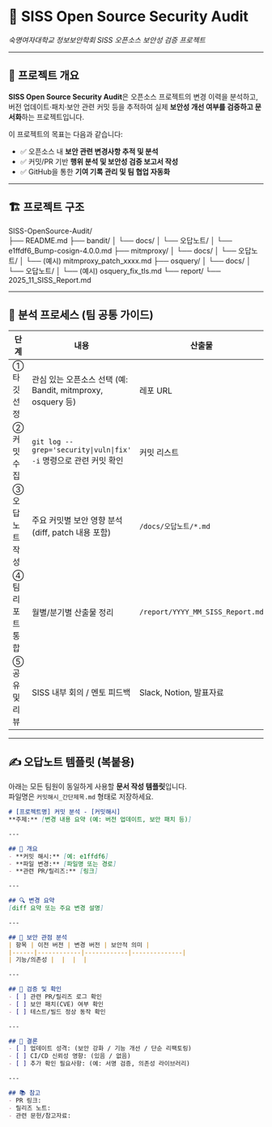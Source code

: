 # 🧩 SISS Open Source Security Audit  
*숙명여자대학교 정보보안학회 SISS 오픈소스 보안성 검증 프로젝트*

---

## 🎯 프로젝트 개요
**SISS Open Source Security Audit**은 오픈소스 프로젝트의 변경 이력을 분석하고, 버전 업데이트·패치·보안 관련 커밋 등을 추적하여 실제 **보안성 개선 여부를 검증하고 문서화**하는 프로젝트입니다.

이 프로젝트의 목표는 다음과 같습니다:

- ✅ 오픈소스 내 **보안 관련 변경사항 추적 및 분석**  
- ✅ 커밋/PR 기반 **행위 분석 및 보안성 검증 보고서 작성**  
- ✅ GitHub을 통한 **기여 기록 관리 및 팀 협업 자동화**

---

## 🏗️ 프로젝트 구조
SISS-OpenSource-Audit/ <br>
├── README.md
├── bandit/
│ └── docs/
│ └── 오답노트/
│ └── e1ffdf6_Bump-cosign-4.0.0.md
├── mitmproxy/
│ └── docs/
│ └── 오답노트/
│ └── (예시) mitmproxy_patch_xxxx.md
├── osquery/
│ └── docs/
│ └── 오답노트/
│ └── (예시) osquery_fix_tls.md
└── report/
└── 2025_11_SISS_Report.md


---

## 🧠 분석 프로세스 (팀 공통 가이드)

| 단계 | 내용 | 산출물 |
|------|------|--------|
| ① 타깃 선정 | 관심 있는 오픈소스 선택 (예: Bandit, mitmproxy, osquery 등) | 레포 URL |
| ② 커밋 수집 | `git log --grep='security\|vuln\|fix' -i` 명령으로 관련 커밋 확인 | 커밋 리스트 |
| ③ 오답노트 작성 | 주요 커밋별 보안 영향 분석 (diff, patch 내용 포함) | `/docs/오답노트/*.md` |
| ④ 팀 리포트 통합 | 월별/분기별 산출물 정리 | `/report/YYYY_MM_SISS_Report.md` |
| ⑤ 공유 및 리뷰 | SISS 내부 회의 / 멘토 피드백 | Slack, Notion, 발표자료 |

---

## ✍️ 오답노트 템플릿 (복붙용)

아래는 모든 팀원이 동일하게 사용할 **문서 작성 템플릿**입니다.  
파일명은 `커밋해시_간단제목.md` 형태로 저장하세요.  

```markdown
# [프로젝트명] 커밋 분석 - [커밋해시]
**주제:** [변경 내용 요약 (예: 버전 업데이트, 보안 패치 등)]

---

## 🧩 개요
- **커밋 해시:** [예: e1ffdf6]
- **파일 변경:** [파일명 또는 경로]
- **관련 PR/릴리즈:** [링크]

---

## 🔍 변경 요약
[diff 요약 또는 주요 변경 설명]

---

## 🔐 보안 관점 분석
| 항목 | 이전 버전 | 변경 버전 | 보안적 의미 |
|------|------------|------------|--------------|
| 기능/의존성 |  |  |  |

---

## 🧾 검증 및 확인
- [ ] 관련 PR/릴리즈 로그 확인  
- [ ] 보안 패치(CVE) 여부 확인  
- [ ] 테스트/빌드 정상 동작 확인  

---

## 💬 결론
- [ ] 업데이트 성격: (보안 강화 / 기능 개선 / 단순 리팩토링)  
- [ ] CI/CD 신뢰성 영향: (있음 / 없음)
- [ ] 추가 확인 필요사항: (예: 서명 검증, 의존성 라이브러리)

---

## 📚 참고
- PR 링크:  
- 릴리즈 노트:  
- 관련 문헌/참고자료:  

